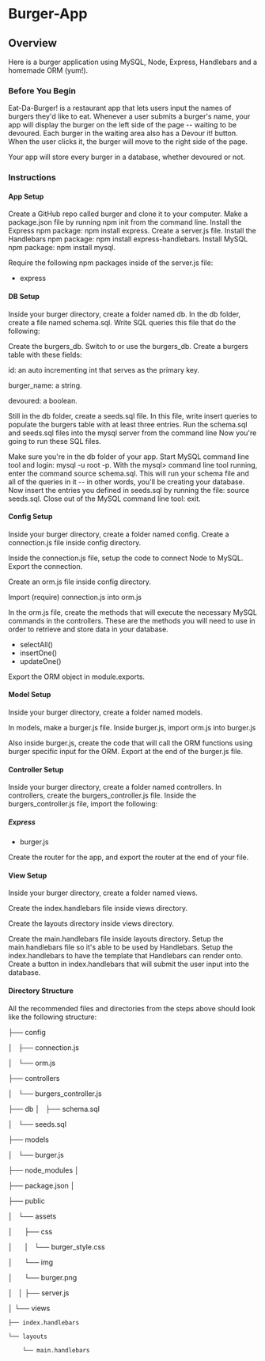 # Burger-App



## Overview

Here is a burger application using MySQL, Node, Express, Handlebars and a homemade ORM (yum!). 





### Before You Begin


Eat-Da-Burger! is a restaurant app that lets users input the names of burgers they'd like to eat.
Whenever a user submits a burger's name, your app will display the burger on the left side of the page -- waiting to be devoured.
Each burger in the waiting area also has a Devour it! button. When the user clicks it, the burger will move to the right side of the page.

Your app will store every burger in a database, whether devoured or not.





### Instructions


#### App Setup


Create a GitHub repo called burger and clone it to your computer.
Make a package.json file by running npm init from the command line.
Install the Express npm package: npm install express.
Create a server.js file.
Install the Handlebars npm package: npm install express-handlebars.
Install MySQL npm package: npm install mysql.

Require the following npm packages inside of the server.js file:

* express




#### DB Setup

Inside your burger directory, create a folder named db.
In the db folder, create a file named schema.sql. Write SQL queries this file that do the following:


Create the burgers_db.
Switch to or use the burgers_db.
Create a burgers table with these fields:


id: an auto incrementing int that serves as the primary key.

burger_name: a string.

devoured: a boolean.


Still in the db folder, create a seeds.sql file. In this file, write insert queries to populate the burgers table with at least three entries.
Run the schema.sql and seeds.sql files into the mysql server from the command line
Now you're going to run these SQL files.



Make sure you're in the db folder of your app.
Start MySQL command line tool and login: mysql -u root -p.
With the mysql> command line tool running, enter the command source schema.sql. This will run your schema file and all of the queries in it -- in other words, you'll be creating your database.
Now insert the entries you defined in seeds.sql by running the file: source seeds.sql.
Close out of the MySQL command line tool: exit.





#### Config Setup


Inside your burger directory, create a folder named config.
Create a connection.js file inside config directory.


Inside the connection.js file, setup the code to connect Node to MySQL.
Export the connection.


Create an orm.js file inside config directory.


Import (require) connection.js into orm.js

In the orm.js file, create the methods that will execute the necessary MySQL commands in the controllers. These are the methods you will need to use in order to retrieve and store data in your database.


* selectAll()
* insertOne()
* updateOne()


Export the ORM object in module.exports.





#### Model Setup



Inside your burger directory, create a folder named models.


In models, make a burger.js file.
Inside burger.js, import orm.js into burger.js

Also inside burger.js, create the code that will call the ORM functions using burger specific input for the ORM.
Export at the end of the burger.js file.






#### Controller Setup


Inside your burger directory, create a folder named controllers.
In controllers, create the burgers_controller.js file.
Inside the burgers_controller.js file, import the following:


##### Express

* burger.js


Create the router for the app, and export the router at the end of your file.





#### View Setup


Inside your burger directory, create a folder named views.



Create the index.handlebars file inside views directory.

Create the layouts directory inside views directory.


Create the main.handlebars file inside layouts directory.
Setup the main.handlebars file so it's able to be used by Handlebars.
Setup the index.handlebars to have the template that Handlebars can render onto.
Create a button in index.handlebars that will submit the user input into the database.





#### Directory Structure


All the recommended files and directories from the steps above should look like the following structure:




├── config

│   ├── connection.js

│   └── orm.js

├── controllers

│   └── burgers_controller.js

├── db
│   ├── schema.sql

│   └── seeds.sql

├── models

│   └── burger.js

├── node_modules
│ 

├── package.json
│

├── public

│   └── assets

│       ├── css

│       │   └── burger_style.css

│       └── img

│           └── burger.png

│   
│
├── server.js

│
└── views

    ├── index.handlebars
    
    └── layouts
    
        └── main.handlebars
